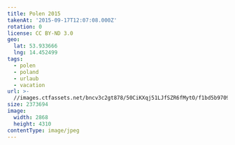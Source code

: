 ```yaml
---
title: Polen 2015
takenAt: '2015-09-17T12:07:08.000Z'
rotation: 0
license: CC BY-ND 3.0
geo:
  lat: 53.933666
  lng: 14.452499
tags:
  - polen
  - poland
  - urlaub
  - vacation
url: >-
  //images.ctfassets.net/bncv3c2gt878/50CiKXqj51LJfSZR6fMytO/f1bd5b97092754bf9af13336d7770f5f/polen-2015_25931894616_o
size: 2373694
image:
  width: 2868
  height: 4310
contentType: image/jpeg
---
```


